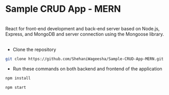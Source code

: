 # Sample CRUD App - MERN
<br/>
React for front-end development and back-end server based on Node.js, Express, and MongoDB and server connection using the Mongoose library.
<br/><br/>

* Clone the repository
```sh
git clone https://github.com/ShehaniWageesha/Sample-CRUD-App-MERN.git
```

* Run these commands on both backend and frontend of the application

```sh
npm install
```

```sh
npm start
```

